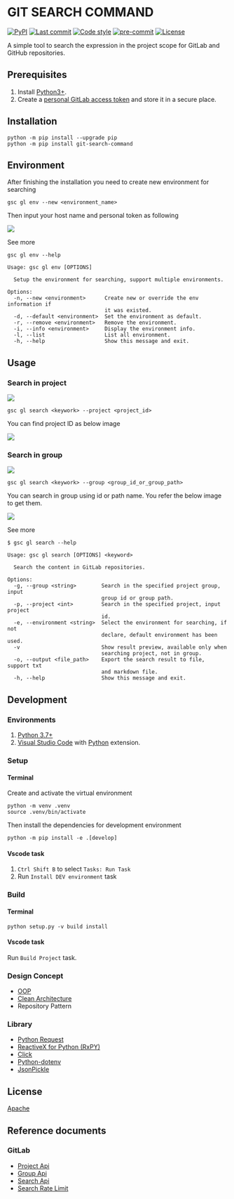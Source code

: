 # GIT SEARCH COMMAND

[![PyPI](https://img.shields.io/pypi/v/git-search-command)](https://pypi.org/project/git-search-command/)
[![Last commit](https://img.shields.io/github/last-commit/nguyen-ngoc-thach/git-search-command?color=yellow)](https://github.com/nguyen-ngoc-thach/git-search-command/commits/)
[![Code style](https://img.shields.io/badge/code%20style-black-black)](https://github.com/psf/black)
[![pre-commit](https://img.shields.io/github/workflow/status/nguyen-ngoc-thach/git-search-command/code-clean/master?label=pre-commit)](https://github.com/nguyen-ngoc-thach/git-search-command/actions/workflows/code_clean.yml)
[![License](https://img.shields.io/badge/license-Apache-orange)](https://github.com/nguyen-ngoc-thach/git-search-command/blob/main/LICENSE)

A simple tool to search the expression in the project scope for GitLab and GitHub repositories.

## Prerequisites

1. Install [Python3+](https://www.python.org/downloads/).
2. Create a [personal GitLab access token](https://docs.gitlab.com/ee/user/project/settings/project_access_tokens.html) and store it in a secure place.

## Installation

```
python -m pip install --upgrade pip
python -m pip install git-search-command
```

## Environment

After finishing the installation you need to create new environment for searching

```
gsc gl env --new <environment_name>
```

Then input your host name and personal token as following

![](./resources/gsc_setup_env.gif)

See more

```
gsc gl env --help

Usage: gsc gl env [OPTIONS]

  Setup the environment for searching, support multiple environments.

Options:
  -n, --new <environment>      Create new or override the env information if
                               it was existed.
  -d, --default <environment>  Set the environment as default.
  -r, --remove <environment>   Remove the environment.
  -i, --info <environment>     Display the environment info.
  -l, --list                   List all environment.
  -h, --help                   Show this message and exit.
```

## Usage

### Search in project

![](./resources/gsc_search_project.gif)

```
gsc gl search <keywork> --project <project_id>
```

You can find project ID as below image

![](./resources/gsc_find_project_id.png)

### Search in group

![](./resources/gsc_search_group.gif)

```
gsc gl search <keywork> --group <group_id_or_group_path>
```

You can search in group using id or path name. You refer the below image to get them.

![](./resources/gsc_find_group_id.png)

See more

```
$ gsc gl search --help

Usage: gsc gl search [OPTIONS] <keyword>

  Search the content in GitLab repositories.

Options:
  -g, --group <string>        Search in the specified project group, input
                              group id or group path.
  -p, --project <int>         Search in the specified project, input project
                              id.
  -e, --environment <string>  Select the environment for searching, if not
                              declare, default environment has been used.
  -v                          Show result preview, available only when
                              searching project, not in group.
  -o, --output <file_path>    Export the search result to file, support txt
                              and markdown file.
  -h, --help                  Show this message and exit.
```

## Development

### Environments

1. [Python 3.7+](https://www.python.org)
2. [Visual Studio Code](https://code.visualstudio.com) with [Python](https://marketplace.visualstudio.com/items?itemName=ms-python.python) extension.

### Setup

#### Terminal

Create and activate the virtual environment

```
python -m venv .venv
source .venv/bin/activate
```

Then install the dependencies for development environment

```
python -m pip install -e .[develop]
```

#### Vscode task

1. `Ctrl Shift B` to select `Tasks: Run Task`
2. Run `Install DEV environment` task

### Build

#### Terminal

```
python setup.py -v build install
```

#### Vscode task

Run `Build Project` task.

### Design Concept

- [OOP](https://en.wikipedia.org/wiki/Object-oriented_programming)
- [Clean Architecture](https://blog.cleancoder.com/uncle-bob/2012/08/13/the-clean-architecture.html)
- Repository Pattern

### Library

- [Python Request](<https://docs.python-requests.org/en/latest/>)
- [ReactiveX for Python (RxPY)](https://rxpy.readthedocs.io/en/latest/#)
- [Click](https://click.palletsprojects.com/)
- [Python-dotenv](https://github.com/theskumar/python-dotenv)
- [JsonPickle](https://jsonpickle.github.io/)

## License

[Apache](https://github.com/nguyen-ngoc-thach/git-search-command/blob/main/LICENSE)

## Reference documents

### GitLab

- [Project Api](https://docs.gitlab.com/ee/api/projects.html)
- [Group Api](https://docs.gitlab.com/ee/api/groups.html)
- [Search Api](https://docs.gitlab.com/ee/api/search.html)
- [Search Rate Limit](https://docs.gitlab.com/ee/administration/instance_limits.html#search-rate-limit)